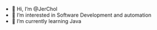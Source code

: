 - 👋 Hi, I’m @JerChol
- 👀 I’m interested in Software Development and automation
- 🌱 I’m currently learning Java

<!---
JerChol/JerChol is a ✨ special ✨ repository because its `README.md` (this file) appears on your GitHub profile.
You can click the Preview link to take a look at your changes.
--->
